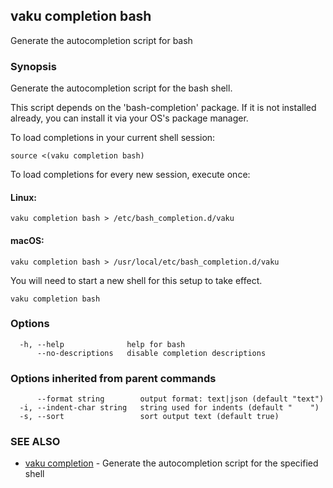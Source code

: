 ## vaku completion bash

Generate the autocompletion script for bash

### Synopsis

Generate the autocompletion script for the bash shell.

This script depends on the 'bash-completion' package.
If it is not installed already, you can install it via your OS's package manager.

To load completions in your current shell session:

	source <(vaku completion bash)

To load completions for every new session, execute once:

#### Linux:

	vaku completion bash > /etc/bash_completion.d/vaku

#### macOS:

	vaku completion bash > /usr/local/etc/bash_completion.d/vaku

You will need to start a new shell for this setup to take effect.


```
vaku completion bash
```

### Options

```
  -h, --help              help for bash
      --no-descriptions   disable completion descriptions
```

### Options inherited from parent commands

```
      --format string        output format: text|json (default "text")
  -i, --indent-char string   string used for indents (default "    ")
  -s, --sort                 sort output text (default true)
```

### SEE ALSO

* [vaku completion](vaku_completion.md)	 - Generate the autocompletion script for the specified shell

